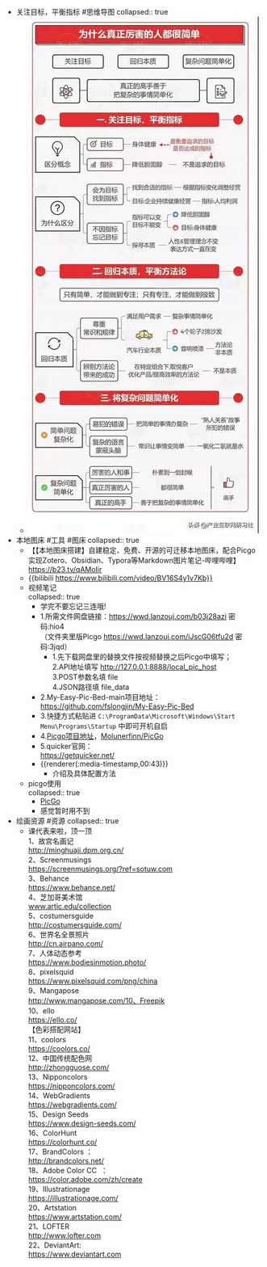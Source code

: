 - 关注目标，平衡指标 #思维导图
  collapsed:: true
	- ![image.png](../assets/image_1662117699508_0.png)
- 本地图床 #工具 #图床
  collapsed:: true
	- 【【本地图床搭建】自建稳定、免费、开源的可迁移本地图床，配合Picgo实现Zotero、Obsidian、Typora等Markdown图片笔记-哔哩哔哩】 https://b23.tv/qAMoIir
	- {{bilibili https://www.bilibili.com/video/BV16S4y1v7Kb}}
	- 视频笔记  
	  collapsed:: true
		- 学完不要忘记三连哦!
		- 1.所需文件网盘链接：https://wwd.lanzouj.com/b03j28azi 密码:hio4  
		  （文件夹里版Picgo https://wwd.lanzouj.com/iJscG06tfu2d 密码:3jqd）
			- 1.先下载网盘里的替换文件按视频替换之后Picgo中填写；  
			  2.API地址填写 http://127.0.0.1:8888/local_pic_host  
			  3.POST参数名填 file  
			  4.JSON路径填 file_data
		- 2.My-Easy-Pic-Bed-main项目地址：https://github.com/fslongjin/My-Easy-Pic-Bed
		- 3.快捷方式粘贴进 `C:\ProgramData\Microsoft\Windows\Start Menu\Programs\Startup` 中即可开机自启
		- 4.[Picgo项目地址](https://github.com/PicGo/Awesome-PicGo)，[Molunerfinn/PicGo](https://github.com/Molunerfinn/PicGo)
		- 5.quicker官网：  
		  https://getquicker.net/
		- {{renderer(:media-timestamp,00:43)}}
			- 介绍及具体配置方法
	- picgo使用  
	  collapsed:: true
		- [PicGo](https://picgo.github.io/PicGo-Doc/)
		- 感觉暂时用不到
- 绘画资源 #资源
  collapsed:: true
	- 课代表来啦，顶一顶  
	  1、故宫名画记  
	  http://minghuaji.dpm.org.cn/  
	  2、Screenmusings  
	  https://screenmusings.org/?ref=sotuw.com  
	  3、Behance  
	  https://www.behance.net/  
	  4、芝加哥美术馆  
	  www.artic.edu/collection  
	  5、costumersguide  
	  http://costumersguide.com/  
	  6、世界名全景照片  
	  http://cn.airpano.com/  
	  7、人体动态参考  
	  https://www.bodiesinmotion.photo/  
	  8、pixelsquid  
	  https://www.pixelsquid.com/png/china  
	  9、Mangapose  
	  http://www.mangapose.com/10、Freepik  
	  10、ello  
	  https://ello.co/  
	  【色彩搭配网站】  
	  11、coolors  
	  https://coolors.co/  
	  12、中国传统配色网  
	  http://zhongguose.com/  
	  13、Nipponcolors  
	  https://nipponcolors.com/  
	  14、WebGradients  
	  https://webgradients.com/  
	  15、Design Seeds  
	  https://www.design-seeds.com/  
	  16、ColorHunt  
	  https://colorhunt.co/  
	  17、BrandColors ：  
	  http://brandcolors.net/  
	  18、Adobe Color CC  ：  
	  https://color.adobe.com/zh/create  
	  19、Illustrationage  
	  https://illustrationage.com/  
	  20、Artstation  
	  https://www.artstation.com/  
	  21、LOFTER  
	  http://www.lofter.com  
	  22、DeviantArt:  
	  https://www.deviantart.com